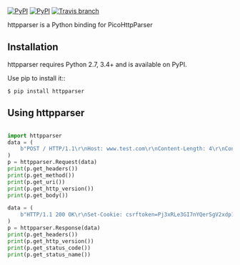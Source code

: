 [![PyPI](https://img.shields.io/pypi/v/httpparser.svg)](https://pypi.python.org/pypi/httpparser)
[![PyPI](https://img.shields.io/pypi/pyversions/httpparser.svg)](https://pypi.python.org/pypi/httpparser)
[![Travis branch](https://img.shields.io/travis/dontcare/httpparser/master.svg)](https://travis-ci.org/dontcare/httpparser)

httpparser is a Python binding for PicoHttpParser

Installation
------------

httpparser requires Python 2.7, 3.4+ and is available on PyPI.

Use pip to install it::

    $ pip install httpparser
    
Using httpparser
----------------


```python

import httpparser
data = (
    b"POST / HTTP/1.1\r\nHost: www.test.com\r\nContent-Length: 4\r\nConnection: close\r\n\r\ntest"
)
p = httpparser.Request(data)
print(p.get_headers())
print(p.get_method())
print(p.get_uri())
print(p.get_http_version())
print(p.get_body())

data = (
    b"HTTP/1.1 200 OK\r\nSet-Cookie: csrftoken=Pj3xRLe3GI7nYQerSgV2xdp1gBEyTzBH; expires=Tue, 15-May-2018 12:49:05 GMT; Max- Age=31449600; Path=/\r\nContent-Length: 5\r\nConnection: close\r\n\r\nhallo"
)
p = httpparser.Response(data)
print(p.get_headers())
print(p.get_http_version())
print(p.get_status_code())
print(p.get_status_name())
```
